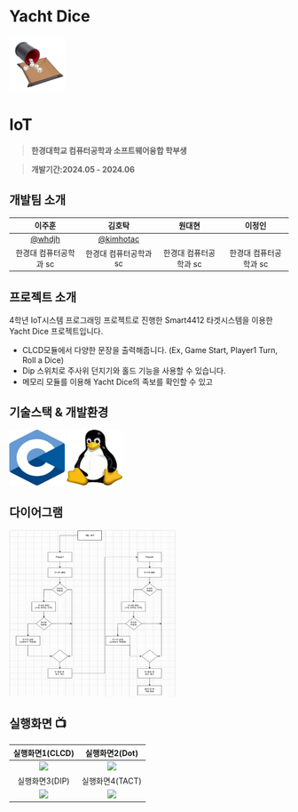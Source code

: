# Yacht Dice
<img src="/image/title.jpg" width="100" height="100"/>

# IoT 
> **한경대학교 컴퓨터공학과 소프트웨어융합 학부생**

> **개발기간:2024.05 - 2024.06**

## 개발팀 소개
|      이주훈       |       김호탁      |       원대현     |       이정인     |
| :-------------: | :-------------: | :-------------: | :-------------: |
|   [@whdjh](https://github.com/whdjh)   |    [@kimhotac](https://github.com/kimhotac)   |  |  |
| 한경대 컴퓨터공학과 sc | 한경대 컴퓨터공학과 sc | 한경대 컴퓨터공학과 sc | 한경대 컴퓨터공학과 sc |

## 프로젝트 소개
4학년 IoT시스템 프로그래밍 프로젝트로 진행한 Smart4412 타겟시스템을 이용한 Yacht Dice 프로젝트입니다. 
- CLCD모듈에서 다양한 문장을 출력해줍니다. (Ex, Game Start, Player1 Turn, Roll a Dice)
- Dip 스위치로 주사위 던지기와 홀드 기능을 사용할 수 있습니다.
- 메모리 모듈를 이용해 Yacht Dice의 족보를 확인할 수 있고

## 기술스택 & 개발환경
<img src="/image/c.png" width="100" height="100"/>

<img src="/image/linux.jpeg" width="100" height="100"/>         

## 다이어그램
<img src="/image/dia.png" width="300" height="300"/>

## 실행화면 📺
| 실행화면1(CLCD) | 실행화면2(Dot) |
| :-------------------------------------------: | :------------: |
| <img width="329" src="주소입력"/> | <img width="329" src="주소입력"/> |  
| 실행화면3(DIP) | 실행화면4(TACT) |  
| <img width="329" src="주소입력"/> | <img width="329" src="주소입력"/> |
